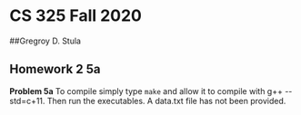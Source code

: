 # CS 325 Fall 2020
##Gregroy D. Stula
## Homework 2 5a

**Problem 5a**
To compile simply type `make` and allow it to compile with g++ --std=c+11.
Then run the executables.
A data.txt file has not been provided.
